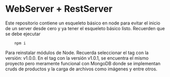 

#  WebServer + RestServer
Este repositorio contiene un esqueleto básico en node para evitar el inicio de un server desde cero y ya tener el esqueleto básico listo.
Recuerden que se debe ejecutar

```
    npm i
```
Para reinstalar módulos de Node. 
Recuerda seleccionar el tag con la versión: v1.0.0. 
En el tag con la versión v1.0.1, se encuentra el mismo proyecto pero meramente funcional con MongoDB donde se implementan cruds de productos y la carga de archivos como imágenes y entre otros.
